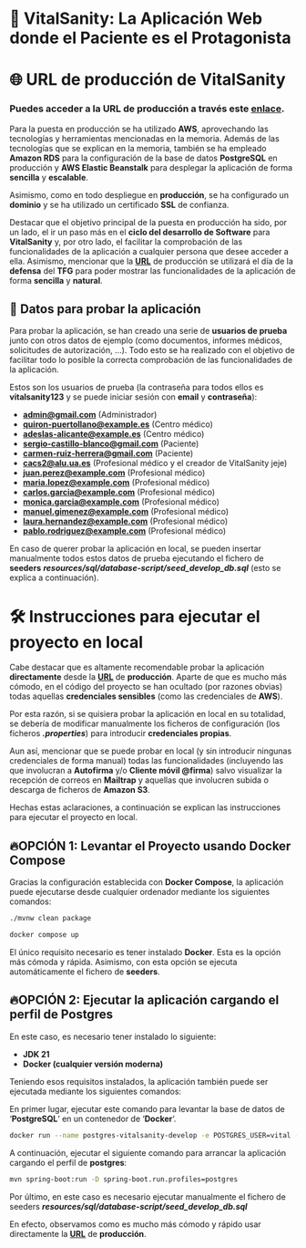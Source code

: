 # 💟 VitalSanity: La Aplicación Web donde el Paciente es el Protagonista

# 🌐 URL de producción de **VitalSanity**

### Puedes acceder a la **URL** de producción a través este [**<u>enlace</u>**](https://vitalsanity.net:11443/vital-sanity).


Para la puesta en producción se ha utilizado **AWS**, aprovechando las tecnologías y herramientas mencionadas en la memoria.
Además de las tecnologías que se explican en la memoria, también se ha empleado **Amazon RDS** para la configuración de la base de datos **PostgreSQL** en producción y **AWS Elastic Beanstalk** para desplegar la aplicación de forma **sencilla** y **escalable**.

Asimismo, como en todo despliegue en **producción**, se ha configurado un **dominio** y se ha utilizado un certificado **SSL** de confianza.

Destacar que el objetivo principal de la puesta en producción ha sido, por un lado, el ir un paso más en el **ciclo del desarrollo de Software** para **VitalSanity** y, por otro lado, el facilitar la comprobación de las funcionalidades de la aplicación a cualquier persona que desee acceder a ella. Asimismo, mencionar que la [**<u>URL</u>**](https://vitalsanity.net:11443/vital-sanity) de producción se utilizará el día de la **defensa** del **TFG** para poder mostrar las funcionalidades de la aplicación de forma **sencilla** y **natural**.

## 🍃 Datos para probar la aplicación

Para probar la aplicación, se han creado una serie de **usuarios de prueba** junto con otros datos de ejemplo (como documentos, informes médicos, solicitudes de autorización, ...). 
Todo esto se ha realizado con el objetivo de facilitar todo lo posible la correcta comprobación de las funcionalidades de la aplicación.

Estos son los usuarios de prueba (la contraseña para todos ellos es **vitalsanity123** y se puede iniciar sesión con **email** y **contraseña**):

- **admin@gmail.com** (Administrador)
- **quiron-puertollano@example.es** (Centro médico)
- **adeslas-alicante@example.es** (Centro médico)
- **sergio-castillo-blanco@gmail.com** (Paciente)
- **carmen-ruiz-herrera@gmail.com** (Paciente)
- **cacs2@alu.ua.es** (Profesional médico y el creador de VitalSanity jeje)
- **juan.perez@example.com** (Profesional médico)
- **maria.lopez@example.com** (Profesional médico)
- **carlos.garcia@example.com** (Profesional médico)
- **monica.garcia@example.com** (Profesional médico)
- **manuel.gimenez@example.com** (Profesional médico)
- **laura.hernandez@example.com** (Profesional médico)
- **pablo.rodriguez@example.com** (Profesional médico)

En caso de querer probar la aplicación en local, se pueden insertar manualmente todos estos datos de prueba ejecutando el fichero de **seeders** **_resources/sql/database-script/seed_develop_db.sql_** (esto se explica a continuación).

# 🛠️ Instrucciones para ejecutar el proyecto en local

Cabe destacar que es altamente recomendable probar la aplicación **directamente** desde la [**<u>URL</u>**](https://vitalsanity.net:11443/vital-sanity) de **producción**. 
Aparte de que es mucho más cómodo, en el código del proyecto se han ocultado (por razones obvias) todas aquellas **credenciales sensibles** (como las credenciales de **AWS**). 

Por esta razón, si se quisiera probar la aplicación en local en su totalidad, se debería de modificar manualmente los ficheros de configuración (los ficheros **_.properties_**) para introducir **credenciales propias**.

Aun así, mencionar que se puede probar en local (y sin introducir ningunas credenciales de forma manual) todas las funcionalidades (incluyendo las que involucran a **Autofirma** y/o **Cliente móvil @firma**) 
salvo visualizar la recepción de correos en **Mailtrap** y aquellas que involucren subida o descarga de ficheros de **Amazon S3**.

Hechas estas aclaraciones, a continuación se explican las instrucciones para ejecutar el proyecto en local.

## 🔥OPCIÓN 1: Levantar el Proyecto usando Docker Compose

Gracias la configuración establecida con **Docker Compose**, la aplicación puede ejecutarse
desde cualquier ordenador mediante los siguientes comandos:

```sh
./mvnw clean package
```

```sh
docker compose up
```

El único requisito necesario es tener instalado **Docker**. Esta es la opción más cómoda y rápida. Asimismo, con esta opción se ejecuta automáticamente el fichero de **seeders**.

## 🔥OPCIÓN 2: Ejecutar la aplicación cargando el perfil de Postgres

En este caso, es necesario tener instalado lo siguiente:

- **JDK 21**
- **Docker (cualquier versión moderna)**

Teniendo esos requisitos instalados, la aplicación también puede ser ejecutada mediante los siguientes comandos:

En primer lugar, ejecutar este comando para levantar la base de datos de ‘**PostgreSQL**‘
en un contenedor de ‘**Docker**‘.

```sh
docker run --name postgres-vitalsanity-develop -e POSTGRES_USER=vital -e POSTGRES_PASSWORD=vital -e POSTGRES_DB=vital -p 5058:5432 -d postgres:13
```

A continuación, ejecutar el siguiente comando para arrancar la aplicación cargando el
perfil de **postgres**:

```sh
mvn spring-boot:run -D spring-boot.run.profiles=postgres
```

Por último, en este caso es necesario ejecutar manualmente el fichero de seeders **_resources/sql/database-script/seed_develop_db.sql_**

En efecto, observamos como es mucho más cómodo y rápido usar directamente la [**<u>URL</u>**](https://vitalsanity.net:11443/vital-sanity) de **producción**.



